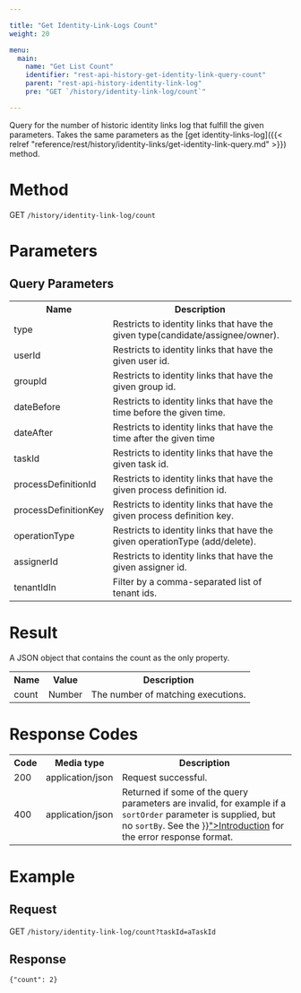 ```yaml
---

title: "Get Identity-Link-Logs Count"
weight: 20

menu:
  main:
    name: "Get List Count"
    identifier: "rest-api-history-get-identity-link-query-count"
    parent: "rest-api-history-identity-link-log"
    pre: "GET `/history/identity-link-log/count`"

---
```


Query for the number of historic identity links log that fulfill the given parameters.
Takes the same parameters as the [get identity-links-log]({{< relref "reference/rest/history/identity-links/get-identity-link-query.md" >}}) method.


# Method

GET `/history/identity-link-log/count`


# Parameters

## Query Parameters

<table class="table table-striped">
  <tr>
    <th>Name</th>
    <th>Description</th>
  </tr>
  <tr>
    <td>type</td>
    <td>Restricts to identity links that have the given type(candidate/assignee/owner).</td>
  </tr>
  <tr>
    <td>userId</td>
    <td>Restricts to identity links that have the given user id.</td>
  </tr>
  <tr>
    <td>groupId</td>
    <td>Restricts to identity links that have the given group id.</td>
  </tr>
  <tr>
    <td>dateBefore</td>
    <td>Restricts to identity links that have the time before the given time.</td>
  </tr>
  <tr>
    <td>dateAfter</td>
    <td>Restricts to identity links that have the time after the given time</td>
  </tr>
  <tr>
    <td>taskId</td>
    <td>Restricts to identity links that have the given task id.</td>
  </tr>
  <tr>
    <td>processDefinitionId</td>
    <td>Restricts to identity links that have the given process definition id.</td>
  </tr>
  <tr>
    <td>processDefinitionKey</td>
    <td>Restricts to identity links that have the given process definition key.</td>
  </tr>
  <tr>
    <td>operationType</td>
    <td>Restricts to identity links that have the given operationType (add/delete).</td>
  </tr>
  <tr>
    <td>assignerId</td>
    <td>Restricts to identity links that have the given assigner id.</td>
  </tr>
  <tr>
    <td>tenantIdIn</td>
    <td>Filter by a comma-separated list of tenant ids.</td>
  </tr>
</table>


# Result

A JSON object that contains the count as the only property.

<table class="table table-striped">
  <tr>
    <th>Name</th>
    <th>Value</th>
    <th>Description</th>
  </tr>
  <tr>
    <td>count</td>
    <td>Number</td>
    <td>The number of matching executions.</td>
  </tr>
</table>


# Response Codes

<table class="table table-striped">
  <tr>
    <th>Code</th>
    <th>Media type</th>
    <th>Description</th>
  </tr>
  <tr>
    <td>200</td>
    <td>application/json</td>
    <td>Request successful.</td>
  </tr>
  <tr>
    <td>400</td>
    <td>application/json</td>
    <td>Returned if some of the query parameters are invalid, for example if a <code>sortOrder</code> parameter is supplied, but no <code>sortBy</code>. See the <a href="{{< relref "reference/rest/overview/index.md#error-handling" >}}">Introduction</a> for the error response format.</td>
  </tr>
</table>


# Example

## Request

GET <code>/history/identity-link-log/count?taskId=aTaskId</code>

## Response

    {"count": 2}
